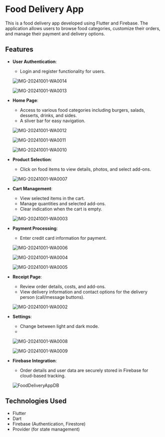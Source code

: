 # Food Delivery App

This is a food delivery app developed using Flutter and Firebase. The application allows users to browse food categories, customize their orders, and manage their payment and delivery options.

## Features

- **User Authentication**: 
  - Login and register functionality for users.
    
  ![IMG-20241001-WA0014](https://github.com/user-attachments/assets/81a10b98-9688-4697-8465-e398bd4b2ce6)
 
  ![IMG-20241001-WA0013](https://github.com/user-attachments/assets/c35f2daa-a7f0-4119-885d-5bd5335effa7)

  
  
- **Home Page**: 
  - Access to various food categories including burgers, salads, desserts, drinks, and sides.
  - A sliver bar for easy navigation.
    
  ![IMG-20241001-WA0012](https://github.com/user-attachments/assets/805e3e93-5c3a-4aec-bce7-48ed8d8a4b53)
  
  ![IMG-20241001-WA0011](https://github.com/user-attachments/assets/af797c49-0033-48d5-9b16-ea7745569624)
  
  ![IMG-20241001-WA0010](https://github.com/user-attachments/assets/c2105796-766a-4945-86be-db665bbb61ae)

- **Product Selection**: 
  - Click on food items to view details, photos, and select add-ons.
    
  ![IMG-20241001-WA0007](https://github.com/user-attachments/assets/39b2d5a0-50c2-416e-ba8c-d1129e919b52)

- **Cart Management**: 
  - View selected items in the cart.
  - Manage quantities and selected add-ons.
  - Clear indication when the cart is empty.
    
  ![IMG-20241001-WA0003](https://github.com/user-attachments/assets/b82e719f-263f-441f-98a1-9820507856c6)

- **Payment Processing**: 
  - Enter credit card information for payment.
    
  ![IMG-20241001-WA0006](https://github.com/user-attachments/assets/544e3bdb-043c-465d-af6c-54c0d181a9a6)
  
  ![IMG-20241001-WA0004](https://github.com/user-attachments/assets/bb49a18b-40d3-4fe3-90cb-24e79063e150)

  ![IMG-20241001-WA0005](https://github.com/user-attachments/assets/d3b2e16b-0308-4fc2-88b8-b36501f7b14b)

- **Receipt Page**: 
  - Review order details, costs, and add-ons.
  - View delivery information and contact options for the delivery person (call/message buttons).
    
  ![IMG-20241001-WA0002](https://github.com/user-attachments/assets/4ca052d7-9202-4586-8239-ce0856796ef8)

- **Settings**: 
  - Change between light and dark mode.
  - 
  ![IMG-20241001-WA0008](https://github.com/user-attachments/assets/436c1a6e-9901-4e92-9122-c2f55dac8f05)

  ![IMG-20241001-WA0009](https://github.com/user-attachments/assets/f08ad629-e992-4662-907f-2b5ad7be41ba)

- **Firebase Integration**: 
  - Order details and user data are securely stored in Firebase for cloud-based tracking.
    
  ![FoodDeliveryAppDB](https://github.com/user-attachments/assets/48bb547f-814f-407b-bec3-d8483f601eb8)

## Technologies Used

- Flutter
- Dart
- Firebase (Authentication, Firestore)
- Provider (for state management)


